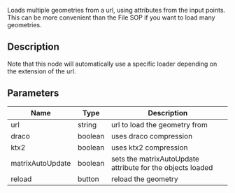 Loads multiple geometries from a url, using attributes from the input points. This can be more convenient than the File SOP if you want to load many geometries.


## Description

Note that this node will automatically use a specific loader depending on the extension of the url.


## Parameters

<table>
<thead>
	<tr>
		<th>Name</th>
		<th>Type</th>
		<th>Description</th>
	</tr>
</thead>
<tr>
	<td>url</td>
	<td><div class='bg-purple-800 px-2 py-px text-white rounded-sm'>string</div></td>
	<td>url to load the geometry from</td>
</tr>
<tr>
	<td>draco</td>
	<td><div class='bg-emerald-800 px-2 py-px text-white rounded-sm'>boolean</div></td>
	<td>uses draco compression</td>
</tr>
<tr>
	<td>ktx2</td>
	<td><div class='bg-emerald-800 px-2 py-px text-white rounded-sm'>boolean</div></td>
	<td>uses ktx2 compression</td>
</tr>
<tr>
	<td>matrixAutoUpdate</td>
	<td><div class='bg-emerald-800 px-2 py-px text-white rounded-sm'>boolean</div></td>
	<td>sets the matrixAutoUpdate attribute for the objects loaded</td>
</tr>
<tr>
	<td>reload</td>
	<td><div class='bg-cyan-800 px-2 py-px text-white rounded-sm'>button</div></td>
	<td>reload the geometry</td>
</tr>
</table>